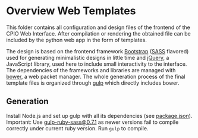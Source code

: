 # Overview Web Templates

This folder contains all configuration and design files of the frontend of the CPIO Web Interface. After compilation or rendering the obtained file can be included by the python web app in the form of templates.

The design is based on the frontend framework [Bootstrap](http://getbootstrap.com/) ([SASS](http://sass-lang.com/documentation/file.SASS_REFERENCE.html) flavored) used for generating minimalistic designs in little time and [jQuery](http://api.jquery.com/), a JavaScript library, used here to include small interactivity to the interface.
The dependencies of the frameworks and libraries are managed with [bower](http://bower.io/), a web packet manager. The whole generation process of the final template files is organized through [gulp](https://github.com/gulpjs/gulp/blob/master/docs/getting-started.md) which directly includes bower.

## Generation
Install Node.js and set up gulp with all its dependencies (see [package.json](package.json)). Important: Use gulp-ruby-sass@0.7.1 as newer versions fail to compile correctly under current ruby version.
Run `gulp` to compile.